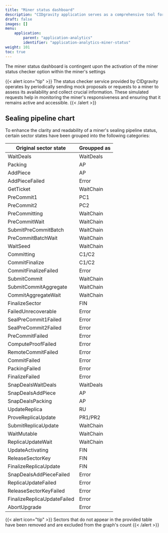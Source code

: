 ```yaml
---
title: "Miner status dashboard"
description: "CIDgravity application serves as a comprehensive tool for managing settings, clients, and the acceptance rules of pricing models"
draft: false
images: []
menu:
    application:
        parent: "application-analytics"
        identifier: "application-analytics-miner-status"
weight: 101
toc: true
---
```


The miner status dashboard is contingent upon the activation of the miner status checker option within the miner's settings

{{< alert icon="tip" >}}
The status checker service provided by CIDgravity operates by periodically sending mock proposals or requests to a miner to assess its availability and collect crucial information. These simulated requests help in monitoring the miner's responsiveness and ensuring that it remains active and accessible.
{{< /alert >}}

## Sealing pipeline chart

To enhance the clarity and readability of a miner's sealing pipeline status, certain sector states have been grouped into the following categories:

| Original sector state | Groupped as
| --- | --- |
| WaitDeals | WaitDeals
| Packing | AP
| AddPiece | AP
| AddPieceFailed | Error
| GetTicket | WaitChain
| PreCommit1 | PC1
| PreCommit2 | PC2
| PreCommitting | WaitChain
| PreCommitWait | WaitChain
| SubmitPreCommitBatch | WaitChain
| PreCommitBatchWait | WaitChain
| WaitSeed | WaitChain
| Committing | C1/C2
| CommitFinalize | C1/C2
| CommitFinalizeFailed | Error
| SubmitCommit | WaitChain
| SubmitCommitAggregate | WaitChain
| CommitAggregateWait | WaitChain
| FinalizeSector | FIN
| FailedUnrecoverable | Error
| SealPreCommit1Failed | Error
| SealPreCommit2Failed | Error
| PreCommitFailed | Error
| ComputeProofFailed | Error
| RemoteCommitFailed | Error
| CommitFailed | Error
| PackingFailed | Error
| FinalizeFailed | Error
| SnapDealsWaitDeals | WaitDeals
| SnapDealsAddPiece | AP
| SnapDealsPacking | AP
| UpdateReplica | RU
| ProveReplicaUpdate | PR1/PR2
| SubmitReplicaUpdate | WaitChain
| WaitMutable | WaitChain
| ReplicaUpdateWait | WaitChain
| UpdateActivating | FIN
| ReleaseSectorKey | FIN
| FinalizeReplicaUpdate | FIN
| SnapDealsAddPieceFailed | Error
| ReplicaUpdateFailed | Error
| ReleaseSectorKeyFailed | Error
| FinalizeReplicaUpdateFailed | Error
| AbortUpgrade | Error

{{< alert icon="tip" >}}
Sectors that do not appear in the provided table have been removed and are excluded from the graph's count
{{< /alert >}}